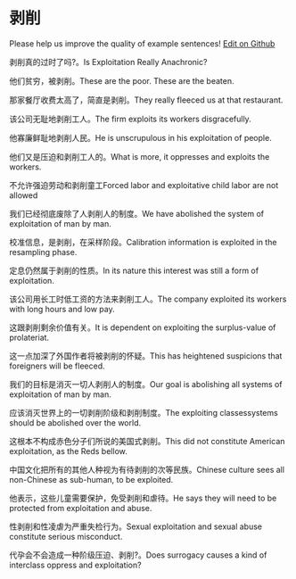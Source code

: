 # 剥削

Please help us improve the quality of example sentences! [Edit on Github](https://github.com/jiyushe/jiyu-example-sentence-source/blob/main/chinese/boxue_1.md)

<p><span class="chinese">剥削真的过时了吗?。</span><span class="english">Is Exploitation Really Anachronic?</span></p>

<p><span class="chinese">他们贫穷，被剥削。</span><span class="english">These are the poor. These are the beaten.</span></p>

<p><span class="chinese">那家餐厅收费太高了，简直是剥削。</span><span class="english">They really fleeced us at that restaurant.</span></p>

<p><span class="chinese">该公司无耻地剥削工人。</span><span class="english">The firm exploits its workers disgracefully.</span></p>

<p><span class="chinese">他寡廉鲜耻地剥削人民。</span><span class="english">He is unscrupulous in his exploitation of people.</span></p>

<p><span class="chinese">他们又是压迫和剥削工人的。</span><span class="english">What is more, it oppresses and exploits the workers.</span></p>

<p><span class="chinese">不允许强迫劳动和剥削童工</span><span class="english">Forced labor and exploitative child labor are not allowed</span></p>

<p><span class="chinese">我们已经彻底废除了人剥削人的制度。</span><span class="english">We have abolished the system of exploitation of man by man.</span></p>

<p><span class="chinese">校准信息，是剥削，在采样阶段。</span><span class="english">Calibration information is exploited in the resampling phase.</span></p>

<p><span class="chinese">定息仍然属于剥削的性质。</span><span class="english">In its nature this interest was still a form of exploitation.</span></p>

<p><span class="chinese">该公司用长工时低工资的方法来剥削工人。</span><span class="english">The company exploited its workers with long hours and low pay.</span></p>

<p><span class="chinese">这跟剥削剩余价值有关。</span><span class="english">It is dependent on exploiting the surplus-value of prolateriat.</span></p>

<p><span class="chinese">这一点加深了外国作者将被剥削的怀疑。</span><span class="english">This has heightened suspicions that foreigners will be fleeced.</span></p>

<p><span class="chinese">我们的目标是消灭一切人剥削人的制度。</span><span class="english">Our goal is abolishing all systems of exploitation of man by man.</span></p>

<p><span class="chinese">应该消灭世界上的一切剥削阶级和剥削制度。</span><span class="english">The exploiting classessystems should be abolished over the world.</span></p>

<p><span class="chinese">这根本不构成赤色分子们所说的美国式剥削。</span><span class="english">This did not constitute American exploitation, as the Reds bellow.</span></p>

<p><span class="chinese">中国文化把所有的其他人种视为有待剥削的次等民族。</span><span class="english">Chinese culture sees all non-Chinese as sub-human, to be exploited.</span></p>

<p><span class="chinese">他表示，这些儿童需要保护，免受剥削和虐待。</span><span class="english">He says they will need to be protected from exploitation and abuse.</span></p>

<p><span class="chinese">性剥削和性凌虐为严重失检行为。</span><span class="english">Sexual exploitation and sexual abuse constitute serious misconduct.</span></p>

<p><span class="chinese">代孕会不会造成一种阶级压迫、剥削?。</span><span class="english">Does surrogacy causes a kind of interclass oppress and exploitation?</span></p>


